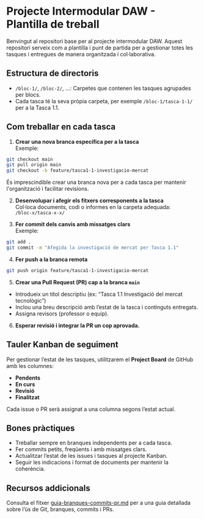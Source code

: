# Projecte Intermodular DAW - Plantilla de treball

Benvingut al repositori base per al projecte intermodular DAW. Aquest repositori serveix com a plantilla i punt de partida per a gestionar totes les tasques i entregues de manera organitzada i col·laborativa.

## Estructura de directoris

- `/bloc-1/`, `/bloc-2/`, ...: Carpetes que contenen les tasques agrupades per blocs.
- Cada tasca té la seva pròpia carpeta, per exemple `/bloc-1/tasca-1-1/` per a la Tasca 1.1.

## Com treballar en cada tasca

1. **Crear una nova branca específica per a la tasca**  
   Exemple:  

```bash
git checkout main
git pull origin main
git checkout -b feature/tasca1-1-investigacio-mercat
```

És imprescindible crear una branca nova per a cada tasca per mantenir l'organització i facilitar revisions.

2. **Desenvolupar i afegir els fitxers corresponents a la tasca**  
   Col·loca documents, codi o informes en la carpeta adequada:  
   `/bloc-x/tasca-x-x/`

3. **Fer commit dels canvis amb missatges clars**  
   Exemple:

```bash
git add .
git commit -m "Afegida la investigació de mercat per Tasca 1.1"
```

4. **Fer push a la branca remota**

``` bash
git push origin feature/tasca1-1-investigacio-mercat
```

5. **Crear una Pull Request (PR) cap a la branca `main`**
- Introdueix un títol descriptiu (ex: “Tasca 1.1 Investigació del mercat tecnològic”)
- Inclou una breu descripció amb l’estat de la tasca i continguts entregats.
- Assigna revisors (professor o equip).

6. **Esperar revisió i integrar la PR un cop aprovada.**

## Tauler Kanban de seguiment

Per gestionar l’estat de les tasques, utilitzarem el **Project Board** de GitHub amb les columnes:
- **Pendents**
- **En curs**
- **Revisió**
- **Finalitzat**

Cada issue o PR serà assignat a una columna segons l’estat actual.

## Bones pràctiques

- Treballar sempre en branques independents per a cada tasca.
- Fer commits petits, freqüents i amb missatges clars.
- Actualitzar l’estat de les issues i tasques al projecte Kanban.
- Seguir les indicacions i format de documents per mantenir la coherència.

## Recursos addicionals

Consulta el fitxer [guia-branques-commits-pr.md](docs/guia-branques-commits-pr.md) per a una guia detallada sobre l’ús de Git, branques, commits i PRs.
